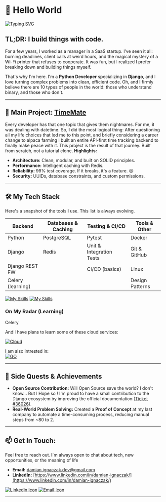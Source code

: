<!-- Greeting section -->
# 👋 Hello World

[![Typing SVG](https://readme-typing-svg.demolab.com?font=Space+Mono&pause=1000&color=FF9900&width=435&lines=Hi+stranger+!;Welcome+to+my+profile;I'm+Damian%2C+Junior+Backend+Developer+;+from+Konin+Poland+)](https://git.io/typing-svg)

<!-- About me section -->
## TL;DR: I build things with code. 
For a few years, I worked as a manager in a SaaS startup. I've seen it all: burning deadlines, client calls at weird hours, and the magical mystery of a Wi-Fi printer that refuses to cooperate. It was fun, but I realized I prefer breaking down and building things myself.

That's why I'm here. I'm a **Python Developer** specializing in **Django**, and I love turning complex problems into clean, efficient code.
Oh, and I firmly believe there are 10 types of people in the world: those who understand binary, and those who don't.

---

## 🚀 Main Project: [TimeMate](https://github.com/vaqMAD/TimeMate)

Every developer has that one topic that gives them nightmares. For me, it was dealing with datetime. So, I did the most logical thing: After questioning all my life choices that led me to this point, and briefly considering a career change to alpaca farming I built an entire API-first time tracking backend to finally make peace with it. This project is the result of that journey.
Built from scratch, not a tutorial clone.
**Highlights:**
* **Architecture:** Clean, modular, and built on SOLID principles.
* **Performance:** Intelligent caching with Redis.
* **Reliability:** 99% test coverage. If it breaks, it's a feature. 😉
* **Security:** UUIDs, database constraints, and custom permissions.

---

## 🛠️ My Tech Stack
Here's a snapshot of the tools I use. This list is always evolving.

| Backend           | Databases & Caching | Testing & CI/CD          | Tools & Other       |
| ----------------- | ------------------- | ------------------------ | ------------------- |
| Python            | PostgreSQL          | Pytest                   | Docker              |
| Django            | Redis               | Unit & Integration Tests | Git & GitHub        |
| Django REST FW    |                     | CI/CD (basics)           | Linux               |
| Celery (learning) |                     |                          | Design Patterns     |


[![My Skills](https://skillicons.dev/icons?i=py,django,postgres,git,github,docker,redis,linux)]()
[![My Skills](https://skillicons.dev/icons?i=flask,html,css)]()


### On My Radar (Learning)
Celery

And I have plans to learn some of these cloud services:

[![Cloud](https://skillicons.dev/icons?i=aws,azure,gcp)]()

I am also intrested in:  
[![GO](https://skillicons.dev/icons?i=go)]()

---

## 🌱 Side Quests & Achievements

* **Open Source Contribution:** Will Open Source save the world? I don't know... But I Hope so ! I'm proud to have a small contribution to the Django ecosystem by improving the official documentation ([Ticket #36026](https://code.djangoproject.com/ticket/36026)).
* **Real-World Problem Solving:** Created a **Proof of Concept** at my last company to automate a time-consuming process, reducing manual steps from ~80 to 2.
---

##  📫 Get In Touch:
Feel free to reach out. I'm always open to chat about tech, new opportunities, or the meaning of life

* **Email:** damian.ignaczak.dev@gmail.com
* **LinkedIn:** [https://www.linkedin.com/in/damian-ignaczak/](https://www.linkedin.com/in/damian-ignaczak/)

[![Linkedin Icon](https://skillicons.dev/icons?i=linkedin)](https://www.linkedin.com/in/damian-ignaczak/) [![Email Icon](https://skillicons.dev/icons?i=gmail)](mailto:damian.ignaczak.dev@gmail.com) 

---

